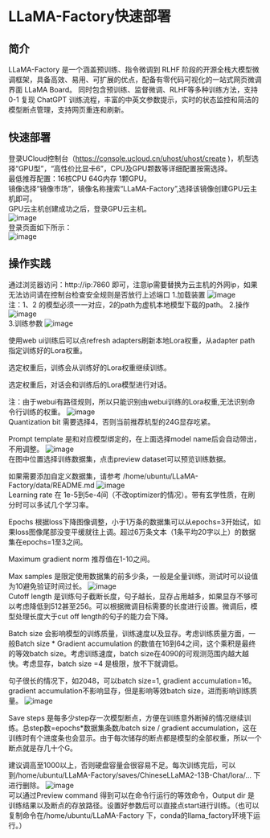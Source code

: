 # LLaMA-Factory快速部署

## 简介
LLaMA-Factory 是一个涵盖预训练、指令微调到 RLHF 阶段的开源全栈大模型微调框架，具备高效、易用、可扩展的优点，配备有零代码可视化的一站式网页微调界面 LLaMA Board。
同时包含预训练、监督微调、RLHF等多种训练方法，支持 0-1 复现 ChatGPT 训练流程，丰富的中英文参数提示，实时的状态监控和简洁的模型断点管理，支持网页重连和刷新。


## 快速部署
登录UCloud控制台（https://console.ucloud.cn/uhost/uhost/create )，机型选择“GPU型”，“高性价比显卡6”，CPU及GPU颗数等详细配置按需选择。</br>
最低推荐配置：16核CPU 64G内存 1颗GPU。</br>
镜像选择“镜像市场”，镜像名称搜索“LLaMA-Factory”,选择该镜像创建GPU云主机即可。</br>
GPU云主机创建成功之后，登录GPU云主机。</br>
![image](/images/practice/llama-factory01.png)</br>
登录页面如下所示：</br>
![image](/images/practice/llama-factory02.png)</br>

## 操作实践
通过浏览器访问：http://ip:7860 即可，注意ip需要替换为云主机的外网ip，如果无法访问请在控制台检查安全规则是否放行上述端口
1.加载装置
![image](/images/practice/llama-factory03.png)</br>
  注：1、2 的模型必须一一对应，2的path为虚机本地模型下载的path。
2.操作
![image](/images/practice/llama-factory04.png)</br>
3.训练参数
![image](/images/practice/llama-factory05.png)</br>

使用web ui训练后可以点refresh adapters刷新本地Lora权重，从adapter path指定训练好的Lora权重。

选定权重后，训练会从训练好的Lora权重继续训练。

选定权重后，对话会和训练后的Lora模型进行对话。

注：由于webui有路径规则，所以只能识别由webui训练的Lora权重,无法识别命令行训练的权重。
![image](/images/practice/llama-factory06.png)</br>
Quantization bit 需要选择4，否则当前推荐机型的24G显存吃紧。

Prompt template 是和对应模型绑定的，在上面选择model name后会自动带出，不用调整。
![image](/images/practice/llama-factory07.png)</br>
在图中位置选择训练数据集，点击preview dataset可以预览训练数据。

如果需要添加自定义数据集，请参考  /home/ubuntu/LLaMA-Factory/data/README.md
![image](/images/practice/llama-factory08.png)</br>
Learning rate 在 1e-5到5e-4间（不改optimizer的情况）。带有玄学性质，在刷分时可以多试几个学习率。

Epochs 根据loss下降图像调整，小于1万条的数据集可以从epochs=3开始试，如果loss图像尾部没变平缓就往上调。超过6万条文本（1条平均20字以上）的数据集在epochs=1至3之间。

Maximum gradient norm 推荐值在1-10之间。

Max samples 是限定使用数据集的前多少条，一般是全量训练，测试时可以设值为10避免验证时间过长。
![image](/images/practice/llama-factory09.png)</br>
Cutoff length 是训练句子截断长度，句子越长，显存占用越多，如果显存不够可以考虑降低到512甚至256。可以根据微调目标需要的长度进行设置。微调后，模型处理长度大于cut off length的句子的能力会下降。 

Batch size 会影响模型的训练质量，训练速度以及显存。考虑训练质量方面，一般Batch size * Gradient accumulation 的数值在16到64之间，这个乘积是最终的等效batch size。考虑训练速度，batch size在4090的可观测范围内越大越快。考虑显存，batch size =4 是极限，放不下就调低。

句子很长的情况下，如2048，可以batch size=1, gradient accumulation=16。gradient accumulation不影响显存，但是影响等效batch size，进而影响训练质量。
![image](/images/practice/llama-factory10.png)</br>

Save steps 是每多少step存一次模型断点，方便在训练意外断掉的情况继续训练。总step数=epochs*数据集条数/batch size / gradient accumulation，这在训练时有个进度条也会显示。由于每次储存的断点都是模型的全部权重，所以一个断点就是存几十个G。

建议调高至1000以上，否则硬盘容量会很容易不足。每次训练完后，可以到/home/ubuntu/LLaMA-Factory/saves/ChineseLLaMA2-13B-Chat/lora/... 下进行删除。
![image](/images/practice/llama-factory11.png)</br>
可以通过Preview command 得到可以在命令行运行的等效命令，Output dir 是训练结果以及断点的存放路径。设置好参数后可以直接点start进行训练。（也可以复制命令在/home/ubuntu/LLaMA-Factory 下，conda的llama_factory环境下运行。）




